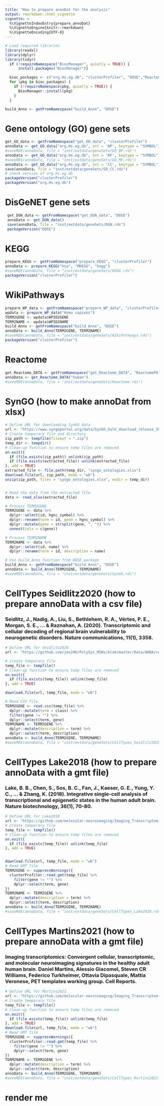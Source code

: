 ```yaml
---
title: "How to prepare annoDat for the analysis"
output: rmarkdown::html_vignette
vignette: >
  %\VignetteIndexEntry{prepare_annoDat}
  %\VignetteEngine{knitr::rmarkdown}
  %\VignetteEncoding{UTF-8}
---
```





``` r
# Load required libraries
library(readxl)
library(dplyr)
library(tidyr)
  if (!requireNamespace("BiocManager", quietly = TRUE)) {
      install.packages("BiocManager")}

  bioc_packages <- c("org.Hs.eg.db", "clusterProfiler", "DOSE","ReactomePA", "reactome.db")
  for (pkg in bioc_packages) {
    if (!requireNamespace(pkg, quietly = TRUE)) {
      BiocManager::install(pkg)
    }
  }

build_Anno <- getFromNamespace("build_Anno", "DOSE")
```
# Gene ontology (GO) gene sets

``` r
get_GO_data <- getFromNamespace("get_GO_data", "clusterProfiler")
annoData <- get_GO_data("org.Hs.eg.db", ont = 'BP', keytype = "SYMBOL")
#saveRDS(annoData, file = "inst/extdata/geneSets/GO_BP.rds")
annoData <- get_GO_data("org.Hs.eg.db", ont = 'MF', keytype = "SYMBOL")
#saveRDS(annoData, file = "inst/extdata/geneSets/GO_MF.rds")
annoData <- get_GO_data("org.Hs.eg.db", ont = 'CC', keytype = "SYMBOL")
save(annoData, file = "inst/extdata/geneSets/GO_CC.rds")
# check version of org.Hs.eg.db
packageVersion("clusterProfiler")
packageVersion("org.Hs.eg.db")
```

# DisGeNET gene sets

``` r
 get_DGN_data <- getFromNamespace("get_DGN_data", "DOSE")
 annoData <- get_DGN_data()
 save(annoData, file = "inst/extdata/geneSets/DGN.rds")
 packageVersion("DOSE")
```

# KEGG

``` r
prepare_KEGG <- getFromNamespace("prepare_KEGG", "clusterProfiler")
annoData <- prepare_KEGG("hsa", "MKEGG", "kegg")
#saveRDS(annoData, file = "inst/extdata/geneSets/KEGG.rds")
packageVersion("clusterProfiler")
```

# WikiPathways

``` r
prepare_WP_data <- getFromNamespace("prepare_WP_data", "clusterProfiler")
wpdata <- prepare_WP_data("Homo sapiens")
TERM2GENE <- wpdata$WPID2GENE
TERM2NAME <- wpdata$WPID2NAME
build_Anno <- getFromNamespace("build_Anno", "DOSE")
annoData <- build_Anno(TERM2GENE, TERM2NAME)
#saveRDS(annoData, file = "inst/extdata/geneSets/WikiPathways.rds")
packageVersion("clusterProfiler")
```

# Reactome

``` r
get_Reactome_DATA <- getFromNamespace("get_Reactome_DATA", "ReactomePA")
annoData <- get_Reactome_DATA("human")
#saveRDS(annoData, file = "inst/extdata/geneSets/Reactome.rds")
```

# SynGO (how to make annoDat from xlsx)

``` r
# Define URL for downloading SynGO data
url <- "https://www.syngoportal.org/data/SynGO_bulk_download_release_20231201.zip"
# Create temporary file and directory
zip_path <- tempfile(fileext = ".zip")
temp_dir <- tempdir()
# Clean-up function to ensure temp files are removed
on.exit({
  if (file.exists(zip_path)) unlink(zip_path)
  if (file.exists(extracted_file)) unlink(extracted_file)
}, add = TRUE)
extracted_file <- file.path(temp_dir, "syngo_ontologies.xlsx")
download.file(url, zip_path, mode = "wb")
unzip(zip_path, files = "syngo_ontologies.xlsx", exdir = temp_dir)


# Read the data from the extracted file
data <- read_xlsx(extracted_file)

# Process TERM2GENE
TERM2GENE <- data %>%
  dplyr::select(id, hgnc_symbol) %>%
  dplyr::rename(term = id, gene = hgnc_symbol) %>%
  dplyr::mutate(gene = strsplit(gene, ", ")) %>%
  unnest(cols = c(gene))

# Process TERM2NAME
TERM2NAME <- data %>%
  dplyr::select(id, name) %>%
  dplyr::rename(term = id, description = name)

# Use build_Anno function from DOSE package
build_Anno <- getFromNamespace("build_Anno", "DOSE")
annoData <- build_Anno(TERM2GENE, TERM2NAME)
#saveRDS(annoData, file = "inst/extdata/geneSets/SynGO.rds")
```

# CellTypes Seidlitz2020 (how to prepare annoData with a csv file)
### Seidlitz, J., Nadig, A., Liu, S., Bethlehem, R. A., Vértes, P. E., Morgan, S. E., ... & Raznahan, A. (2020). Transcriptomic and cellular decoding of regional brain vulnerability to neurogenetic disorders. Nature communications, 11(1), 3358.

``` r
# Define URL for Seidlitz2020
url <- "https://github.com/jms290/PolySyn_MSNs/blob/master/Data/AHBA/celltypes_PSP.csv?raw=true"

# Create temporary file
temp_file <- tempfile()
# Clean-up function to ensure temp files are removed
on.exit({
  if (file.exists(temp_file)) unlink(temp_file)
}, add = TRUE)

download.file(url, temp_file, mode = "wb")

# Read CSV file
TERM2GENE <- read.csv(temp_file) %>%
  dplyr::mutate(term = class) %>%
  filter(gene != "") %>%
  dplyr::select(term, gene)
TERM2NAME <- TERM2GENE %>%
  dplyr::mutate(description = term) %>%
  dplyr::select(term, description)
annoData <- build_Anno(TERM2GENE, TERM2NAME)
#saveRDS(annoData, file = "inst/extdata/geneSets/CellTypes_Seidlitz2020.rds")
```


# CellTypes Lake2018 (how to prepare annoData with a gmt file)
### Lake, B. B., Chen, S., Sos, B. C., Fan, J., Kaeser, G. E., Yung, Y. C., ... & Zhang, K. (2018). Integrative single-cell analysis of transcriptional and epigenetic states in the human adult brain. Nature biotechnology, 36(1), 70-80.

``` r
# Define URL for Lake2018
url <- "https://github.com/molecular-neuroimaging/Imaging_Transcriptomics/raw/main/imaging_transcriptomics/data/geneset_LAKE.gmt"
# Create temporary file
temp_file <- tempfile()
# Clean-up function to ensure temp files are removed
on.exit({
  if (file.exists(temp_file)) unlink(temp_file)
}, add = TRUE)


download.file(url, temp_file, mode = "wb")
# Read GMT file
TERM2GENE <- suppressWarnings({
  clusterProfiler::read.gmt(temp_file) %>%
    filter(gene != "") %>%
    dplyr::select(term, gene)
})
TERM2NAME <- TERM2GENE %>%
  dplyr::mutate(description = term) %>%
  dplyr::select(term, description)
annoData <- build_Anno(TERM2GENE, TERM2NAME)
#saveRDS(annoData, file = "inst/extdata/geneSets/CellTypes_Lake2018.rds")
```

# CellTypes Martins2021 (how to prepare annoData with a gmt file)
### Imaging transcriptomics: Convergent cellular, transcriptomic, and molecular neuroimaging signatures in the healthy adult human brain. Daniel Martins, Alessio Giacomel, Steven CR Williams, Federico Turkheimer, Ottavia Dipasquale, Mattia Veronese, PET templates working group. Cell Reports.

``` r
# Define URL for Martins2021
url <- "https://github.com/molecular-neuroimaging/Imaging_Transcriptomics/raw/main/imaging_transcriptomics/data/geneset_Pooled.gmt"
# Create temporary file
temp_file <- tempfile()
# Clean-up function to ensure temp files are removed
on.exit({
  if (file.exists(temp_file)) unlink(temp_file)
}, add = TRUE)
download.file(url, temp_file, mode = "wb")
# Read GMT file
TERM2GENE <- suppressWarnings({
  clusterProfiler::read.gmt(temp_file) %>%
    filter(gene != "") %>%
    dplyr::select(term, gene)
})
TERM2NAME <- TERM2GENE %>%
  dplyr::mutate(description = term) %>%
  dplyr::select(term, description)
annoData <- build_Anno(TERM2GENE, TERM2NAME)
#saveRDS(annoData, file = "inst/extdata/geneSets/CellTypes_Martins2021.rds")
```



# render me

